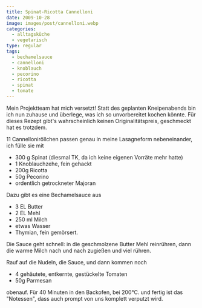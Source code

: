```yaml
---
title: Spinat-Ricotta Cannelloni
date: 2009-10-28
image: images/post/cannelloni.webp
categories: 
  - alltagsküche
  - vegetarisch
type: regular
tags: 
  - bechamelsauce
  - cannelloni
  - knoblauch
  - pecorino
  - ricotta
  - spinat
  - tomate
---
```


Mein Projektteam hat mich versetzt! Statt des geplanten Kneipenabends bin ich nun zuhause und überlege, was ich so unvorbereitet kochen könnte. Für dieses Rezept gibt's wahrscheinlich keinen Originalitätspreis, geschmeckt hat es trotzdem.

11 Cannelloniröllchen passen genau in meine Lasagneform nebeneinander, ich fülle sie mit

* 300 g Spinat (diesmal TK, da ich keine eigenen Vorräte mehr hatte)
* 1 Knoblauchzehe, fein gehackt
* 200g Ricotta
* 50g Pecorino
* ordentlich getrockneter Majoran

Dazu gibt es eine Bechamelsauce aus

* 3 EL Butter
* 2 EL Mehl
* 250 ml Milch
* etwas Wasser
* Thymian, fein gemörsert.

Die Sauce geht schnell: in die geschmolzene Butter Mehl reinrühren, dann die warme Milch nach und nach zugießen und viel rühren.

Rauf auf die Nudeln, die Sauce, und dann kommen noch

* 4 gehäutete, entkernte, gestückelte Tomaten 
* 50g Parmesan

obenauf. Für 40 Minuten in den Backofen, bei 200°C. und fertig ist das "Notessen", dass auch prompt von uns komplett verputzt wird.
